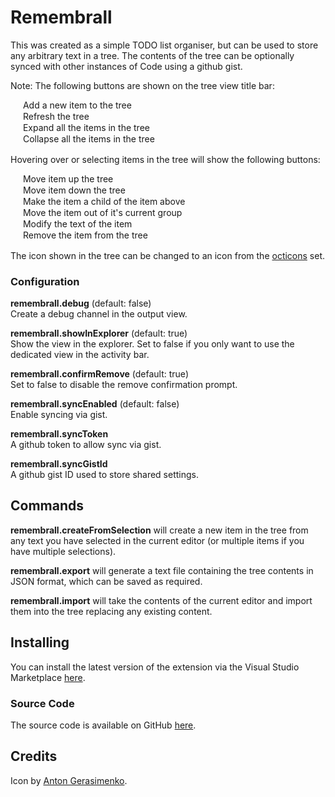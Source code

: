 # Remembrall

This was created as a simple TODO list organiser, but can be used to store any arbitrary text in a tree. The contents of the tree can be optionally synced with other instances of Code using a github gist.

Note:
The following buttons are shown on the tree view title bar:

<img src="https://raw.githubusercontent.com/Gruntfuggly/remembrall/master/resources/icons/light/add.svg?sanitize=true" height="16px" align="center"> Add a new item to the tree<br/>
<img src="https://raw.githubusercontent.com/Gruntfuggly/remembrall/master/resources/icons/light/refresh.svg?sanitize=true" height="16px" align="center"> Refresh the tree<br/>
<img src="https://raw.githubusercontent.com/Gruntfuggly/remembrall/master/resources/icons/light/expand.svg?sanitize=true" height="16px" align="center"> Expand all the items in the tree<br/>
<img src="https://raw.githubusercontent.com/Gruntfuggly/remembrall/master/resources/icons/light/collapse.svg?sanitize=true" height="16px" align="center"> Collapse all the items in the tree<br/>

Hovering over or selecting items in the tree will show the following buttons:

<img src="https://raw.githubusercontent.com/Gruntfuggly/remembrall/master/resources/icons/light/arrow-up.svg?sanitize=true" height="16px" align="center"> Move item up the tree<br/>
<img src="https://raw.githubusercontent.com/Gruntfuggly/remembrall/master/resources/icons/light/arrow-down.svg?sanitize=true" height="16px" align="center"> Move item down the tree<br/>
<img src="https://raw.githubusercontent.com/Gruntfuggly/remembrall/master/resources/icons/light/make-child.svg?sanitize=true" height="16px" align="center"> Make the item a child of the item above<br/>
<img src="https://raw.githubusercontent.com/Gruntfuggly/remembrall/master/resources/icons/light/unparent.svg?sanitize=true" height="16px" align="center"> Move the item out of it's current group<br/>
<img src="https://raw.githubusercontent.com/Gruntfuggly/remembrall/master/resources/icons/light/edit.svg?sanitize=true" height="16px" align="center"> Modify the text of the item<br/>
<img src="https://raw.githubusercontent.com/Gruntfuggly/remembrall/master/resources/icons/light/trash.svg?sanitize=true" height="16px" align="center"> Remove the item from the tree<br/>

The icon shown in the tree can be changed to an icon from the [octicons](https://octicons.github.com/) set.

### Configuration

**remembrall.debug** (default: false)<br/>
Create a debug channel in the output view.

**remembrall.showInExplorer** (default: true)<br/>
Show the view in the explorer. Set to false if you only want to use the dedicated view in the activity bar.

**remembrall.confirmRemove** (default: true)<br/>
Set to false to disable the remove confirmation prompt.

**remembrall.syncEnabled** (default: false)<br/>
Enable syncing via gist.

**remembrall.syncToken**<br/>
A github token to allow sync via gist.

**remembrall.syncGistId**<br/>
A github gist ID used to store shared settings.

## Commands

**remembrall.createFromSelection** will create a new item in the tree from any text you have selected in the current editor (or multiple items if you have multiple selections).

**remembrall.export** will generate a text file containing the tree contents in JSON format, which can be saved as required.

**remembrall.import** will take the contents of the current editor and import them into the tree replacing any existing content.

## Installing

You can install the latest version of the extension via the Visual Studio Marketplace [here](https://marketplace.visualstudio.com/items?itemName=Gruntfuggly.remembrall).

### Source Code

The source code is available on GitHub [here](https://github.com/Gruntfuggly/remembrall).

## Credits

Icon by [Anton Gerasimenko](http://www.iconarchive.com/artist/anton-gerasimenko.html).
